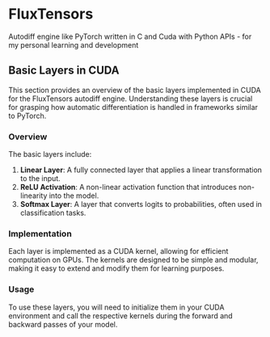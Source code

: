 # FluxTensors
Autodiff engine like PyTorch written in C and Cuda with Python APIs - for my personal learning and development
## Basic Layers in CUDA

This section provides an overview of the basic layers implemented in CUDA for the FluxTensors autodiff engine. Understanding these layers is crucial for grasping how automatic differentiation is handled in frameworks similar to PyTorch.

### Overview

The basic layers include:

1. **Linear Layer**: A fully connected layer that applies a linear transformation to the input.
2. **ReLU Activation**: A non-linear activation function that introduces non-linearity into the model.
3. **Softmax Layer**: A layer that converts logits to probabilities, often used in classification tasks.

### Implementation

Each layer is implemented as a CUDA kernel, allowing for efficient computation on GPUs. The kernels are designed to be simple and modular, making it easy to extend and modify them for learning purposes.

### Usage

To use these layers, you will need to initialize them in your CUDA environment and call the respective kernels during the forward and backward passes of your model. 


